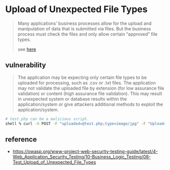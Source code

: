 # Upload of Unexpected File Types
> Many applications’ business processes allow for the upload and manipulation of data that is submitted via files. But the business process must check the files and only allow certain “approved” file types.
>
> see [here](https://owasp.org/www-project-web-security-testing-guide/latest/4-Web_Application_Security_Testing/10-Business_Logic_Testing/08-Test_Upload_of_Unexpected_File_Types)

## vulnerability
> The application may be expecting only certain file types to be uploaded for processing, such as .csv or .txt files. The application may not validate the uploaded file by extension (for low assurance file validation) or content (high assurance file validation). This may result in unexpected system or database results within the application/system or give attackers additional methods to exploit the application/system.

```bash
# test.php can be a malicious script.
shell % curl -X POST -F "uploaded=@test.php;type=image/jpg" -F "Upload=Upload" "http://localhost/index.php?page=upload" | grep flag
```

## reference
* https://owasp.org/www-project-web-security-testing-guide/latest/4-Web_Application_Security_Testing/10-Business_Logic_Testing/08-Test_Upload_of_Unexpected_File_Types
